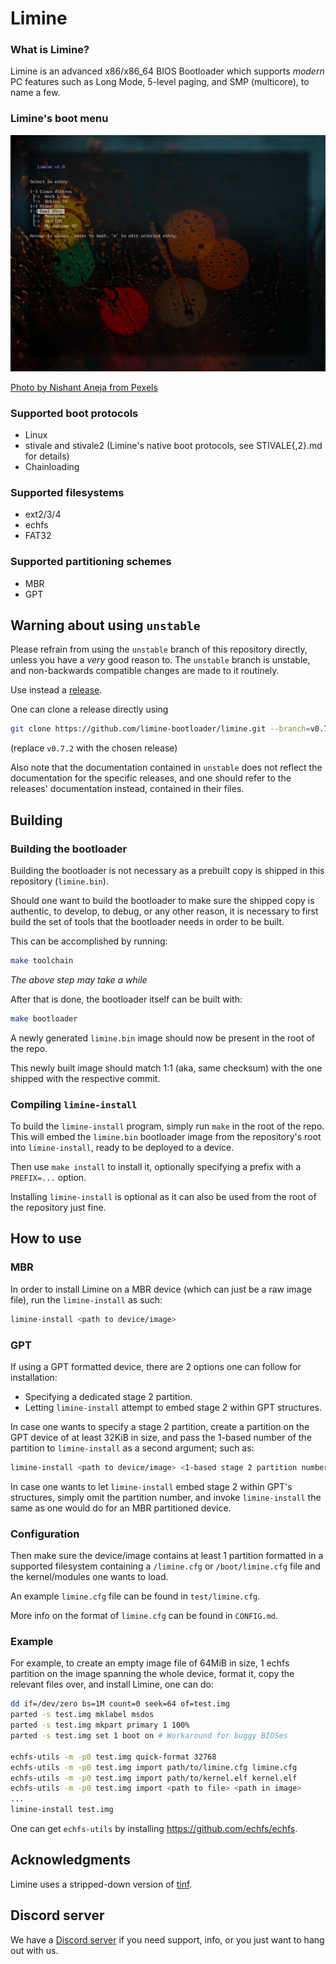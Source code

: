 # Limine

### What is Limine?

Limine is an advanced x86/x86_64 BIOS Bootloader which supports *modern* PC features
such as Long Mode, 5-level paging, and SMP (multicore), to name a few.

### Limine's boot menu

![Reference screenshot](/screenshot.png?raw=true "Reference screenshot")

[Photo by Nishant Aneja from Pexels](https://www.pexels.com/photo/close-up-photo-of-waterdrops-on-glass-2527248/)

### Supported boot protocols
* Linux
* stivale and stivale2 (Limine's native boot protocols, see STIVALE{,2}.md for details)
* Chainloading

### Supported filesystems
* ext2/3/4
* echfs
* FAT32

### Supported partitioning schemes
* MBR
* GPT

## Warning about using `unstable`

Please refrain from using the `unstable` branch of this repository directly, unless
you have a *very* good reason to.
The `unstable` branch is unstable, and non-backwards compatible changes are made to it
routinely.

Use instead a [release](https://github.com/limine-bootloader/limine/releases).

One can clone a release directly using
```bash
git clone https://github.com/limine-bootloader/limine.git --branch=v0.7.2
```
(replace `v0.7.2` with the chosen release)

Also note that the documentation contained in `unstable` does not reflect the
documentation for the specific releases, and one should refer to the releases'
documentation instead, contained in their files.

## Building

### Building the bootloader
Building the bootloader is not necessary as a prebuilt copy is shipped in this
repository (`limine.bin`).

Should one want to build the bootloader to make sure the shipped copy is authentic,
to develop, to debug, or any other reason, it is necessary to first build the
set of tools that the bootloader needs in order to be built.

This can be accomplished by running:
```bash
make toolchain
```
*The above step may take a while*

After that is done, the bootloader itself can be built with:
```bash
make bootloader
```

A newly generated `limine.bin` image should now be present in the root of the repo.

This newly built image should match 1:1 (aka, same checksum) with the one shipped
with the respective commit.

### Compiling `limine-install`
To build the `limine-install` program, simply run `make` in the root of the repo.
This will embed the `limine.bin` bootloader image from the repository's root into
`limine-install`, ready to be deployed to a device.

Then use `make install` to install it, optionally specifying a prefix with a
`PREFIX=...` option.

Installing `limine-install` is optional as it can also be used from the root of the
repository just fine.

## How to use

### MBR
In order to install Limine on a MBR device (which can just be a raw image file),
run the `limine-install` as such:

```bash
limine-install <path to device/image>
```

### GPT
If using a GPT formatted device, there are 2 options one can follow for installation:
* Specifying a dedicated stage 2 partition.
* Letting `limine-install` attempt to embed stage 2 within GPT structures.

In case one wants to specify a stage 2 partition, create a partition on the GPT
device of at least 32KiB in size, and pass the 1-based number of the partition
to `limine-install` as a second argument; such as:

```bash
limine-install <path to device/image> <1-based stage 2 partition number>
```

In case one wants to let `limine-install` embed stage 2 within GPT's structures,
simply omit the partition number, and invoke `limine-install` the same as one would
do for an MBR partitioned device.

### Configuration
Then make sure the device/image contains at least 1 partition formatted in
a supported filesystem containing a `/limine.cfg` or `/boot/limine.cfg` file
and the kernel/modules one wants to load.

An example `limine.cfg` file can be found in `test/limine.cfg`.

More info on the format of `limine.cfg` can be found in `CONFIG.md`.

### Example
For example, to create an empty image file of 64MiB in size, 1 echfs partition
on the image spanning the whole device, format it, copy the relevant files over,
and install Limine, one can do:

```bash
dd if=/dev/zero bs=1M count=0 seek=64 of=test.img
parted -s test.img mklabel msdos
parted -s test.img mkpart primary 1 100%
parted -s test.img set 1 boot on # Workaround for buggy BIOSes

echfs-utils -m -p0 test.img quick-format 32768
echfs-utils -m -p0 test.img import path/to/limine.cfg limine.cfg
echfs-utils -m -p0 test.img import path/to/kernel.elf kernel.elf
echfs-utils -m -p0 test.img import <path to file> <path in image>
...
limine-install test.img
```

One can get `echfs-utils` by installing https://github.com/echfs/echfs.

## Acknowledgments
Limine uses a stripped-down version of [tinf](https://github.com/jibsen/tinf).

## Discord server
We have a [Discord server](https://discord.gg/QEeZMz4) if you need support, info, or
you just want to hang out with us.
